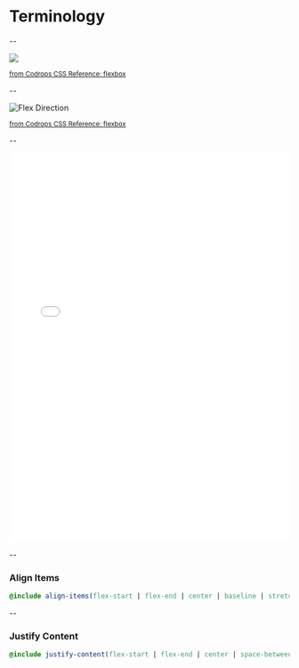
# Terminology

--

![](http://codropspz.tympanus.netdna-cdn.com/codrops/wp-content/uploads/2014/10/flex-axes.png)

<small><a href="http://tympanus.net/codrops/css_reference/flexbox">from Codrops CSS Reference: flexbox</a></small>

--

![Flex Direction](http://codropspz.tympanus.netdna-cdn.com/codrops/wp-content/uploads/2015/02/flex-direction-illustration.jpg)

<small><a href="http://tympanus.net/codrops/css_reference/flexbox">from Codrops CSS Reference: flexbox</a></small>

--

<iframe height='700'
  scrolling='no'
  src='//codepen.io/winkerVSbecks/embed/eNZWqb/?height=700&theme-id=15009&default-tab=result'
  frameborder='no'
  allowtransparency='true'
  allowfullscreen='true'
  style='width: 100%;'>
</iframe>

--

### Align Items

```scss
@include align-items(flex-start | flex-end | center | baseline | stretch);
```

--

### Justify Content

```scss
@include justify-content(flex-start | flex-end | center | space-between | space-around);
```
